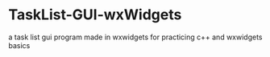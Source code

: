 # TaskList-GUI-wxWidgets
a task list gui program made in wxwidgets for practicing c++ and wxwidgets basics
